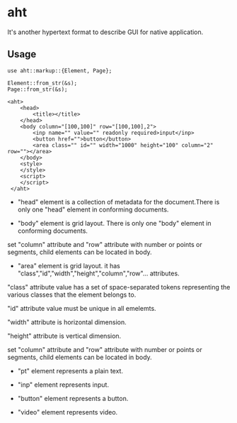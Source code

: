 # aht

It's another hypertext format to describe GUI for native application.

## Usage

```
use aht::markup::{Element, Page};

Element::from_str(&s);
Page::from_str(&s);
```

```
<aht>
    <head>
        <title></title>
    </head>
    <body column="[100,100]" row="[100,100],2">
        <inp name="" value="" readonly required>input</inp>
        <button href="">button</button>
        <area class="" id="" width="1000" height="100" column="2" row=""></area>
    </body>
    <style>
    </style>
    <script>
    </script>
 </aht>
```
 
* "head" element is a collection of metadata for the document.There is only one "head" element in conforming documents.

* "body" element is grid layout. There is only one "body" element in conforming documents.

set "column" attribute and "row" attribute with number or points or segments, child elements can be located in body.

* "area" element is grid layout. it has "class","id","width","height","column","row"... attributes.

"class" attribute value has a set of space-separated tokens representing the various classes that the element belongs to.

"id" attribute value must be unique in all emelemts.

"width" attribute is horizontal dimension.

"height" attribute is vertical dimension.

set "column" attribute and "row" attribute with number or points or segments, child elements can be located in body.

* "pt" element represents a plain text.

* "inp" element represents input.

* "button" element represents a button.

* "video" element represents video.
